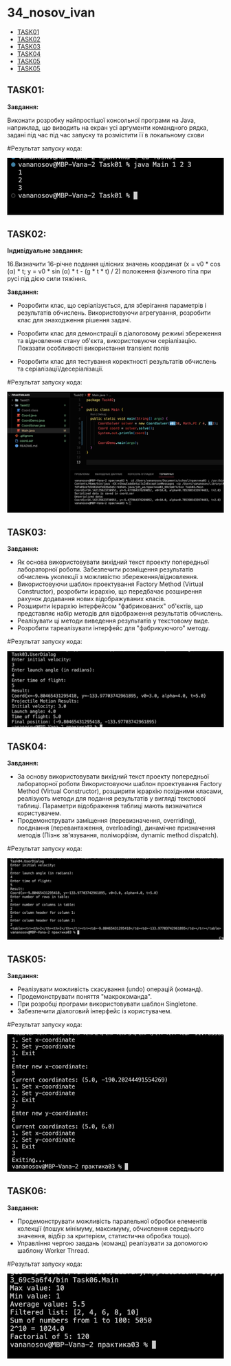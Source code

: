 # 34_nosov_ivan

+ [TASK01](#TASK01)
+ [TASK02](#TASK02)
+ [TASK03](#TASK03)
+ [TASK04](#TASK04)
+ [TASK05](#TASK05)
+ [TASK05](#TASK06)

## TASK01:
**Завдання:**

Виконати розробку найпростішої консольної програми на Java,
наприклад, що виводить на екран усі аргументи командного рядка, задані під час
під час запуску та розмістити її в локальному схови

#Результат запуску кода: 

![](ResultImg/Task01Img/Res.png)

## TASK02:
**Індивідуальне завдання:**

16.Визначити 16-річне подання цілісних значень координат (x = v0 * cos (α) * t;
y = v0 * sin (α) * t - (g * t * t) / 2) положення фізичного тіла при русі під дією
сили тяжіння.

**Завдання:**

- Розробити клас, що серіалізується, для зберігання параметрів і результатів
обчислень.
Використовуючи агрегування, розробити клас для знаходження рішення
задачі. 

- Розробити клас для демонстрації в діалоговому режимі збереження та
відновлення стану об'єкта, використовуючи серіалізацію. Показати особливості
використання transient полів

- Розробити клас для тестування коректності результатів обчислень та
серіалізації/десеріалізації.

#Результат запуску кода:

![](ResultImg/Task02Img/Res.png)

## TASK03:

**Завдання:**

- Як основа використовувати вихідний текст проекту попередньої лабораторної роботи. Забезпечити розміщення результатів обчислень уколекції з можливістю збереження/відновлення.
- Використовуючи шаблон проектування Factory Method (Virtual Constructor), розробити ієрархію, що передбачає розширення рахунок додавання
нових відображуваних класів.
- Розширити ієрархію інтерфейсом "фабрикованих" об'єктів, що представляє набір методів для відображення результатів обчислень.
- Реалізувати ці методи виведення результатів у текстовому виде.
- Розробити тареалізувати інтерфейс для "фабрикуючого" методу.

#Результат запуску кода: 

![](ResultImg/Task03Img/Res.png)

## TASK04:

**Завдання:**

- За основу використовувати вихідний текст проекту попередньої лабораторної роботи Використовуючи шаблон проектування Factory Method
(Virtual Constructor), розширити ієрархію похідними класами, реалізують методи для подання результатів у вигляді текстової
таблиці. Параметри відображення таблиці мають визначатися користувачем.
- Продемонструвати заміщення (перевизначення, overriding), поєднання (перевантаження, overloading), динамічне призначення методів
(Пізнє зв'язування, поліморфізм, dynamic method dispatch).

#Результат запуску кода: 

![](ResultImg/Task04Img/Res.png)

## TASK05:

**Завдання:**

- Реалізувати можливість скасування (undo) операцій (команд).
- Продемонструвати поняття "макрокоманда".
- При розробці програми використовувати шаблон Singletone.
- Забезпечити діалоговий інтерфейс із користувачем.

#Результат запуску кода: 

![](ResultImg/Task05Img/Res.png)

## TASK06:

**Завдання:**

- Продемонструвати можливість паралельної обробки елементів колекції (пошук мінімуму, максимуму, обчислення середнього значення, відбір за критерієм, статистична обробка тощо).
- Управління чергою завдань (команд) реалізувати за допомогою шаблону Worker Thread.

#Результат запуску кода: 

![](ResultImg/Task06Img/Res.png)
